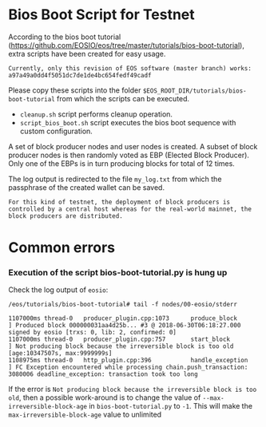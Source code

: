 # Bios Boot Script for Testnet

According to the bios boot tutorial (https://github.com/EOSIO/eos/tree/master/tutorials/bios-boot-tutorial),
extra scripts have been created for easy usage.

```
Currently, only this revision of EOS software (master branch) works: a97a49a0dd4f5051dc7de1de4bc654fedf49cadf
```

Please copy these scripts into the folder `$EOS_ROOT_DIR/tutorials/bios-boot-tutorial` from which the scripts can be executed.

* `cleanup.sh` script performs cleanup operation.
* `script_bios_boot.sh` script executes the bios boot sequence with custom configuration.

A set of block producer nodes and user nodes is created. A subset of block producer nodes is then randomly voted as EBP (Elected Block Producer). Only one of the EBPs is in turn producing blocks for total of 12 times.

The log output is redirected to the file `my_log.txt` from which the passphrase of the created wallet can be saved.

`For this kind of testnet, the deployment of block producers is controlled by
a central host whereas for the real-world mainnet, the block producers are
distributed.`

# Common errors

### Execution of the script bios-boot-tutorial.py is hung up

Check the log output of `eosio`:

`/eos/tutorials/bios-boot-tutorial# tail -f nodes/00-eosio/stderr`

```
1107000ms thread-0   producer_plugin.cpp:1073      produce_block        ] Produced block 000000031aa4d25b... #3 @ 2018-06-30T06:18:27.000 signed by eosio [trxs: 0, lib: 2, confirmed: 0]
1107000ms thread-0   producer_plugin.cpp:757       start_block          ] Not producing block because the irreversible block is too old [age:10347507s, max:9999999s]
1108975ms thread-0   http_plugin.cpp:396           handle_exception     ] FC Exception encountered while processing chain.push_transaction: 3080006 deadline_exception: transaction took too long
```

If the error is `Not producing block because the irreversible block is too
old`, then a possible work-around is to change the value of `--max-irreversible-block-age` in `bios-boot-tutorial.py` to `-1`.
This will make the `max-irreversible-block-age` value to unlimited

